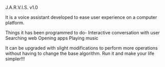 J.A.R.V.I.S. v1.0

It is a voice assistant developed to ease user experience on a computer platform.

Things it has been programmed to do-
Interactive conversation with user
Searching web
Opening apps
Playing music

It can be upgraded with slight modifications to perform more operations without having to change the base algorithm.
Run it and make your life simpler!!!
